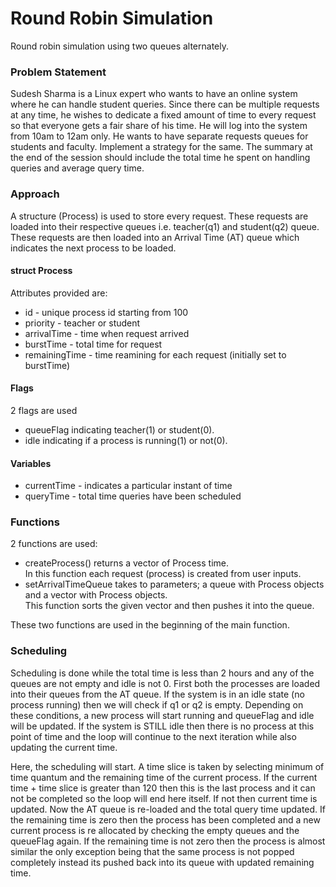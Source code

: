 # Round Robin Simulation
Round robin simulation using two queues alternately.

### Problem Statement
Sudesh Sharma is a Linux expert who wants to have an online system where he can handle student queries. 
Since there can be multiple requests at any time, he wishes to dedicate a fixed amount of time to every request so that everyone gets a fair share of his time. 
He will log into the system from 10am to 12am only. He wants to have separate requests queues for students and faculty.
Implement a strategy for the same. The summary at the end of the session should include the total time he spent on handling queries and average query time.
​
### Approach
A structure (Process) is used to store every request.
These requests are loaded into their respective queues i.e. teacher(q1) and student(q2) queue.
These requests are then loaded into an Arrival Time (AT) queue which indicates the next process to be loaded.


#### struct Process
Attributes provided are:
+ id - unique process id starting from 100
+ priority - teacher or student
+ arrivalTime - time when request arrived
+ burstTime - total time for request
+ remainingTime - time reamining for each request (initially set to burstTime)

#### Flags 

2 flags are used

+ queueFlag indicating teacher(1) or student(0). 
+ idle indicating if a process is running(1) or not(0).  

#### Variables
+ currentTime - indicates a particular instant of time
+ queryTime - total time queries have been scheduled


### Functions
2 functions are used:
+ createProcess() returns a vector of Process time.  
In this function each request (process) is created from user inputs.
+ setArrivalTimeQueue takes to parameters; a queue with Process objects and a vector with Process objects.  
This function sorts the given vector and then pushes it into the queue.  

These two functions are used in the beginning of the main function. 


### Scheduling

Scheduling is done while the total time is less than 2 hours and any of the queues are not empty and idle is not 0.
First both the processes are loaded into their queues from the AT queue.
If the system is in an idle state (no process running) then we will check if q1 or q2 is empty.
Depending on these conditions, a new process will start running and queueFlag and idle will be updated.
If the system is STILL idle then there is no process at this point of time and the loop will continue to the next iteration while also updating the current time.

Here, the scheduling will start. A time slice is taken by selecting minimum of time quantum and the remaining time of the current process.
If the current time + time slice is greater than 120 then this is the last process and it can not be completed so the loop will end here itself. If not then current time is updated.
Now the AT queue is re-loaded and the total query time updated.
If the remaining time is zero then the process has been completed and a new current process is re allocated by checking the empty queues and the queueFlag again.
If the remaining time is not zero then the process is almost similar the only exception being that the same process is not popped completely instead its pushed back into its queue with updated remaining time.